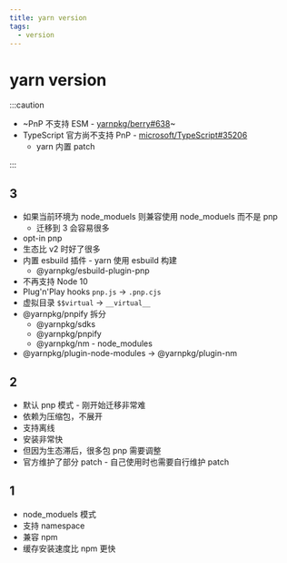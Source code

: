 ```yaml
---
title: yarn version
tags:
  - version
---
```


# yarn version

:::caution

- ~PnP 不支持 ESM - [yarnpkg/berry#638](https://github.com/yarnpkg/berry/issues/638)~
- TypeScript 官方尚不支持 PnP - [microsoft/TypeScript#35206](https://github.com/microsoft/TypeScript/pull/35206)
  - yarn 内置 patch

:::

## 3

- 如果当前环境为 node_moduels 则兼容使用 node_moduels 而不是 pnp
  - 迁移到 3 会容易很多
- opt-in pnp
- 生态比 v2 时好了很多
- 内置 esbuild 插件 - yarn 使用 esbuild 构建
  - @yarnpkg/esbuild-plugin-pnp
- 不再支持 Node 10
- Plug'n'Play hooks `pnp.js` -> `.pnp.cjs`
- 虚拟目录 `$$virtual` -> `__virtual__`
- @yarnpkg/pnpify 拆分
  - @yarnpkg/sdks
  - @yarnpkg/pnpify
  - @yarnpkg/nm - node_modules
- @yarnpkg/plugin-node-modules -> @yarnpkg/plugin-nm

## 2

- 默认 pnp 模式 - 刚开始迁移非常难
- 依赖为压缩包，不展开
- 支持离线
- 安装非常快
- 但因为生态滞后，很多包 pnp 需要调整
- 官方维护了部分 patch - 自己使用时也需要自行维护 patch

## 1

- node_moduels 模式
- 支持 namespace
- 兼容 npm
- 缓存安装速度比 npm 更快
